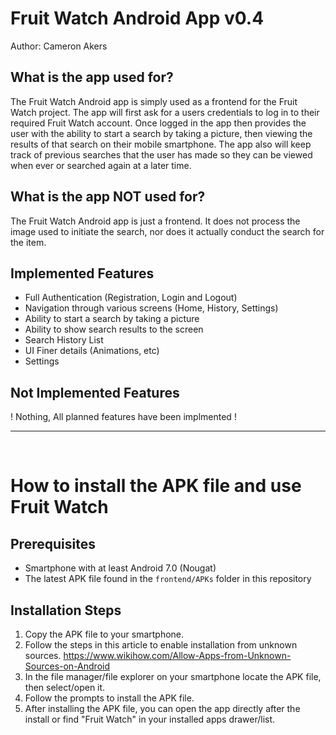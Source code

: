 # Fruit Watch Android App v0.4

Author: Cameron Akers

## What is the app used for?

The Fruit Watch Android app is simply used as a frontend for the Fruit Watch project. The app will first ask for a users credentials to log in to their required Fruit Watch account. Once logged in the app then provides the user with the ability to start a search by taking a picture, then viewing the results of that search on their mobile smartphone. The app also will keep track of previous searches that the user has made so they can be viewed when ever or searched again at a later time.

## What is the app NOT used for?

The Fruit Watch Android app is just a frontend. It does not process the image used to initiate the search, nor does it actually conduct the search for the item.

## Implemented Features

- Full Authentication (Registration, Login and Logout)
- Navigation through various screens (Home, History, Settings)
- Ability to start a search by taking a picture
- Ability to show search results to the screen
- Search History List
- UI Finer details (Animations, etc)
- Settings

## Not Implemented Features

! Nothing, All planned features have been implmented !

<hr>
<br>

# How to install the APK file and use Fruit Watch

## Prerequisites

- Smartphone with at least Android 7.0 (Nougat)
- The latest APK file found in the `frontend/APKs` folder in this repository

## Installation Steps

1. Copy the APK file to your smartphone.
2. Follow the steps in this article to enable installation from unknown sources. https://www.wikihow.com/Allow-Apps-from-Unknown-Sources-on-Android
3. In the file manager/file explorer on your smartphone locate the APK file, then select/open it.
4. Follow the prompts to install the APK file.
5. After installing the APK file, you can open the app directly after the install or find "Fruit Watch" in your installed apps drawer/list.

